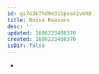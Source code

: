 ```yaml
---
id: gs7o3k7hd9m31bpse42vmh8
title: Noise Reasons
desc: ''
updated: 1686223408370
created: 1686223408370
isDir: false
---
```

-